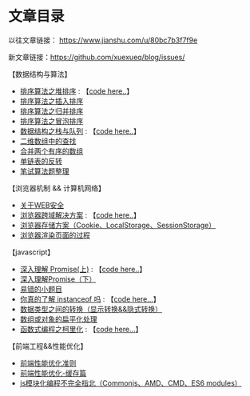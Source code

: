 # 文章目录

以往文章链接： <https://www.jianshu.com/u/80bc7b3f7f9e>

新文章链接：<https://github.com/xuexueq/blog/issues/>

【数据结构与算法】
* [排序算法之堆排序](https://github.com/xuexueq/blog/issues/13) : 【[code here..](https://github.com/xuexueq/blog/blob/master/js/heapSort.js)】
* [排序算法之插入排序](https://github.com/xuexueq/blog/issues/18)
* [排序算法之归并排序](https://github.com/xuexueq/blog/issues/19)
* [排序算法之冒泡排序](https://github.com/xuexueq/blog/issues/23)
* [数据结构之栈与队列](https://github.com/xuexueq/blog/issues/2) :  【[code here..](https://github.com/xuexueq/blog/blob/master/js/stack%26%26queue.js)】
* [二维数组中的查找](https://github.com/xuexueq/blog/issues/16)
* [合并两个有序的数组](https://github.com/xuexueq/blog/issues/17)
* [单链表的反转](https://github.com/xuexueq/blog/issues/22)
* [笔试算法题整理](https://github.com/xuexueq/blog/issues/10)

【浏览器机制 && 计算机网络】
* [关于WEB安全](https://github.com/xuexueq/blog/issues/9)
* [浏览器跨域解决方案](https://github.com/xuexueq/blog/issues/8) : 【[code here..](https://github.com/xuexueq/blog/blob/master/js/jsonp.js)】
* [浏览器存储方案（Cookie、LocalStorage、SessionStorage）](https://github.com/xuexueq/blog/issues/5)
* [浏览器渲染页面的过程](https://github.com/xuexueq/blog/issues/12)

【javascript】
* [深入理解 Promise(上)](https://github.com/xuexueq/blog/issues/7) : 【[code here..](https://github.com/xuexueq/blog/blob/master/js/promise.js)】
* [深入理解Promise（下）](https://github.com/xuexueq/blog/issues/14)
* [易错的小题目](https://github.com/xuexueq/blog/issues/11)
* [你真的了解 instanceof 吗](https://github.com/xuexueq/blog/issues/15) : 【[code here...](https://github.com/xuexueq/blog/blob/master/js/instanceof.js)】
* [数据类型之间的转换（显示转换&&隐式转换）](https://github.com/xuexueq/blog/issues/20)
* [数组或对象的扁平化处理](https://github.com/xuexueq/blog/issues/21)
* [函数式编程之柯里化](https://github.com/xuexueq/blog/issues/24) : 【[code here...](https://github.com/xuexueq/blog/blob/master/js/curry.js)】

【前端工程&&性能优化】
* [前端性能优化准则](https://github.com/xuexueq/blog/issues/6)
* [前端性能优化-缓存篇](https://github.com/xuexueq/blog/issues/4)
* [js模块化编程不完全指北（Commonjs、AMD、CMD、ES6 modules）](https://github.com/xuexueq/blog/issues/3)
